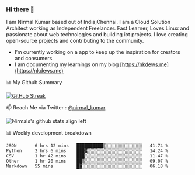 ### Hi there 👋

 I am Nirmal Kumar based out of India,Chennai. I am a Cloud Solution Architect working as Independent Freelancer. Fast Learner, Loves Linux and passionate about web technologies and building iot projects. I love creating open-source projects and contributing to the community.

- I’m currently working on a app to keep up the inspiration for creators and consumers.
- I am documenting my learnings on my blog [https://nkdews.me](https://nkdews.me)


📊 My Github Summary

[![GitHub Streak](https://github-readme-streak-stats.herokuapp.com?user=nk-gears&theme=dark&hide_border=true&date_format=M%20j%5B%2C%20Y%5D)](https://git.io/streak-stats)


📫 Reach Me via  Twitter : [@nirmal_kumar](https://twitter.com/nirmal_kumar)

![Nirmals's github stats align left](https://github-readme-stats.vercel.app/api?username=nk-gears&show_icons=true)


📊 Weekly development breakdown

<!--START_SECTION:waka-->
```text
JSON       6 hrs 12 mins   ██████████▒░░░░░░░░░░░░░░   41.74 % 
Python     2 hrs 6 mins    ███▓░░░░░░░░░░░░░░░░░░░░░   14.24 % 
CSV        1 hr 42 mins    ███░░░░░░░░░░░░░░░░░░░░░░   11.47 % 
Other      1 hr 20 mins    ██▒░░░░░░░░░░░░░░░░░░░░░░   09.07 % 
Markdown   55 mins         █▓░░░░░░░░░░░░░░░░░░░░░░░   06.18 % 
```
<!--END_SECTION:waka-->


